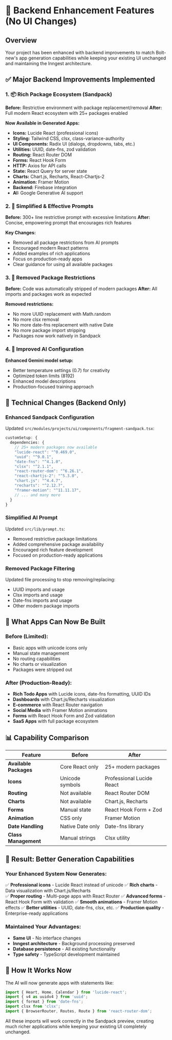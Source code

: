 # 🚀 Backend Enhancement Features (No UI Changes)
##
## Overview
Your project has been enhanced with backend improvements to match Bolt-new's app generation capabilities while keeping your existing UI unchanged and maintaining the Inngest architecture.

## ✅ Major Backend Improvements Implemented

### 1. 📦 Rich Package Ecosystem (Sandpack)
**Before:** Restrictive environment with package replacement/removal
**After:** Full modern React ecosystem with 25+ packages enabled

**Now Available in Generated Apps:**
- **Icons:** Lucide React (professional icons)
- **Styling:** Tailwind CSS, clsx, class-variance-authority  
- **UI Components:** Radix UI (dialogs, dropdowns, tabs, etc.)
- **Utilities:** UUID, date-fns, zod validation
- **Routing:** React Router DOM
- **Forms:** React Hook Form
- **HTTP:** Axios for API calls
- **State:** React Query for server state
- **Charts:** Chart.js, Recharts, React-Chartjs-2
- **Animation:** Framer Motion
- **Backend:** Firebase integration
- **AI:** Google Generative AI support

### 2. 🎯 Simplified & Effective Prompts
**Before:** 300+ line restrictive prompt with excessive limitations
**After:** Concise, empowering prompt that encourages rich features

**Key Changes:**
- Removed all package restrictions from AI prompts
- Encouraged modern React patterns
- Added examples of rich applications
- Focus on production-ready apps
- Clear guidance for using all available packages

### 3. 🔧 Removed Package Restrictions
**Before:** Code was automatically stripped of modern packages
**After:** All imports and packages work as expected

**Removed restrictions:**
- No more UUID replacement with Math.random
- No more clsx removal
- No more date-fns replacement with native Date
- No more package import stripping
- Packages now work natively in Sandpack

### 4. 🧠 Improved AI Configuration
**Enhanced Gemini model setup:**
- Better temperature settings (0.7) for creativity
- Optimized token limits (8192)
- Enhanced model descriptions
- Production-focused training approach

## 🔧 Technical Changes (Backend Only)

### Enhanced Sandpack Configuration
Updated `src/modules/projects/ui/components/fragment-sandpack.tsx`:
```typescript
customSetup: {
  dependencies: {
    // 25+ modern packages now available
    "lucide-react": "^0.469.0",
    "uuid": "^9.0.1", 
    "date-fns": "^4.1.0",
    "clsx": "^2.1.1",
    "react-router-dom": "^6.26.1",
    "react-chartjs-2": "^5.3.0",
    "chart.js": "^4.4.7",
    "recharts": "^2.12.7",
    "framer-motion": "^11.11.17",
    // ... and many more
  }
}
```

### Simplified AI Prompt
Updated `src/lib/prompt.ts`:
- Removed restrictive package limitations
- Added comprehensive package availability
- Encouraged rich feature development
- Focused on production-ready applications

### Removed Package Filtering
Updated file processing to stop removing/replacing:
- UUID imports and usage
- Clsx imports and usage  
- Date-fns imports and usage
- Other modern package imports

## 🚀 What Apps Can Now Be Built

### Before (Limited):
- Basic apps with unicode icons only
- Manual state management
- No routing capabilities
- No charts or visualization
- Packages were stripped out

### After (Production-Ready):
- **Rich Todo Apps** with Lucide icons, date-fns formatting, UUID IDs
- **Dashboards** with Chart.js/Recharts visualization
- **E-commerce** with React Router navigation
- **Social Media** with Framer Motion animations
- **Forms** with React Hook Form and Zod validation
- **SaaS Apps** with full package ecosystem

## 📊 Capability Comparison

| Feature | Before | After |
|---------|--------|-------|
| **Available Packages** | Core React only | 25+ modern packages |
| **Icons** | Unicode symbols | Professional Lucide React |
| **Routing** | Not available | React Router DOM |
| **Charts** | Not available | Chart.js, Recharts |
| **Forms** | Manual state | React Hook Form + Zod |
| **Animation** | CSS only | Framer Motion |
| **Date Handling** | Native Date only | Date-fns library |
| **Class Management** | Manual strings | Clsx utility |

## 🎉 Result: Better Generation Capabilities

### Your Enhanced System Now Generates:
✅ **Professional icons** - Lucide React instead of unicode
✅ **Rich charts** - Data visualization with Chart.js/Recharts  
✅ **Proper routing** - Multi-page apps with React Router
✅ **Advanced forms** - React Hook Form with validation
✅ **Smooth animations** - Framer Motion effects
✅ **Better utilities** - UUID, date-fns, clsx, etc.
✅ **Production quality** - Enterprise-ready applications

### Maintained Your Advantages:
- **Same UI** - No interface changes
- **Inngest architecture** - Background processing preserved
- **Database persistence** - All existing functionality
- **Type safety** - TypeScript development maintained

## 🚧 How It Works Now

The AI will now generate apps with statements like:
```javascript
import { Heart, Home, Calendar } from 'lucide-react';
import { v4 as uuidv4 } from 'uuid';
import { format } from 'date-fns';
import clsx from 'clsx';
import { BrowserRouter, Routes, Route } from 'react-router-dom';
```

All these imports will work correctly in the Sandpack preview, creating much richer applications while keeping your existing UI completely unchanged.